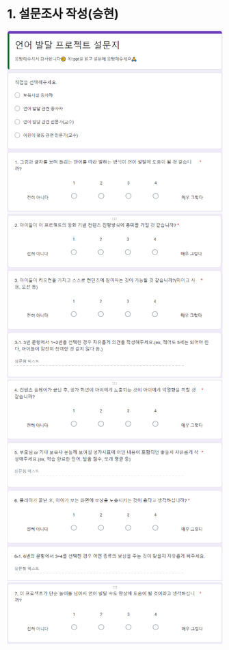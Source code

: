 # 1. 설문조사 작성(승현)
![구글폼1](./images/%EA%B5%AC%EA%B8%80%ED%8F%BC1.PNG)
![구글폼2](./images/%EA%B5%AC%EA%B8%80%ED%8F%BC2.PNG)
![구글폼3](./images/%EA%B5%AC%EA%B8%80%ED%8F%BC3.PNG)
![구글폼4](./images/%EA%B5%AC%EA%B8%80%ED%8F%BC4.PNG)